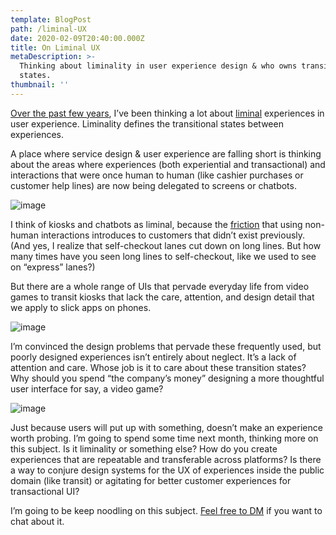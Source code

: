 ```yaml
---
template: BlogPost
path: /liminal-UX
date: 2020-02-09T20:40:00.000Z
title: On Liminal UX
metaDescription: >-
  Thinking about liminality in user experience design & who owns transition
  states.
thumbnail: ''
---
```

[Over the past few years](https://twitter.com/ronbronson/status/1168235108207419393), I’ve been thinking a lot about [liminal](https://t.umblr.com/redirect?z=https%3A%2F%2Fwww.cio.com%2Farticle%2F3297969%2Fthe-ux-of-liminal-transient-spaces.html&t=YjZjMjZhMmY0N2MxZGNlNGE5YjRmNzliNjEyZjA0ODQyYzhmMzkyMyxXUmp1MENmdw%3D%3D&b=t%3A9kRtZeCTmM79cxjYm3jNUQ&p=https%3A%2F%2Fwork.ronbronson.com%2Fpost%2F190748064225%2Fliminal-ux&m=0&ts=1598902626) experiences in user experience. Liminality defines the transitional states between experiences.

A place where service design & user experience are falling short is thinking about the areas where experiences (both experiential and transactional) and interactions that were once human to human (like cashier purchases or customer help lines) are now being delegated to screens or chatbots.

![image](https://64.media.tumblr.com/3aeda31b0be149db36d58aaac8645713/df2e36151959edcb-02/s500x750/8a31bb13925df5dfc8ac821196069579a7237754.png)

I think of kiosks and chatbots as liminal, because the [friction](https://t.umblr.com/redirect?z=https%3A%2F%2Fwww.dtelepathy.com%2Fblog%2Fbusiness%2Fstrategic-ux-the-art-of-reducing-friction&t=NzNiMWQyY2VlOGQzMTlmZWY1NWVhNGZmY2FmOGM2ZTViN2I3OTc2ZSxXUmp1MENmdw%3D%3D&b=t%3A9kRtZeCTmM79cxjYm3jNUQ&p=https%3A%2F%2Fwork.ronbronson.com%2Fpost%2F190748064225%2Fliminal-ux&m=0&ts=1598902626) that using non-human interactions introduces to customers that didn’t exist previously. (And yes, I realize that self-checkout lanes cut down on long lines. But how many times have you seen long lines to self-checkout, like we used to see on “express” lanes?)

But there are a whole range of UIs that pervade everyday life from video games to transit kiosks that lack the care, attention, and design detail that we apply to slick apps on phones.

![image](https://64.media.tumblr.com/f0e35d63fbca5c1d6d8440c99a19855a/df2e36151959edcb-e3/s500x750/f0624bae5e35c67d136b5be0504a206b4fee8ce4.jpg)

I’m convinced the design problems that pervade these frequently used, but poorly designed experiences isn’t entirely about neglect. It’s a lack of attention and care. Whose job is it to care about these transition states? Why should you spend “the company’s money” designing a more thoughtful user interface for say, a video game?

![image](https://64.media.tumblr.com/a3894fb0b60d567aebeafd6ad0c788fc/df2e36151959edcb-a8/s500x750/799b6aceccd4c3ef54d148f12f56cedc5563ed72.png)

Just because users will put up with something, doesn’t make an experience worth probing. I’m going to spend some time next month, thinking more on this subject. Is it liminality or something else? How do you create experiences that are repeatable and transferable across platforms? Is there a way to conjure design systems for the UX of experiences inside the public domain (like transit) or agitating for better customer experiences for transactional UI?

I’m going to be keep noodling on this subject. [Feel free to DM](http://twitter.com/ronbronson) if you want to chat about it.
